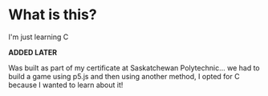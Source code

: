 # What is this?

I'm just learning C

**ADDED LATER**

Was built as part of my certificate at Saskatchewan Polytechnic... we had to build a game using p5.js and then using another method, I opted for C because I wanted to learn about it!
